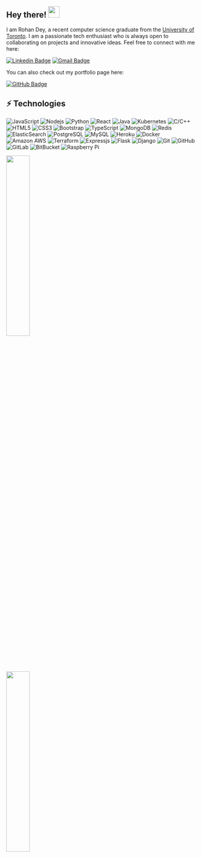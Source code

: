 ## Hey there! <img src="https://raw.githubusercontent.com/aemmadi/aemmadi/master/wave.gif" width="30">

I am Rohan Dey, a recent computer science graduate from the [University of Toronto](https://www.utoronto.ca/). I am a passionate tech enthusiast who is always open to collaborating on projects and innovative ideas. Feel free to connect with me here:

[![Linkedin Badge](https://img.shields.io/badge/-rohan--dey--30ba9b1b6-blue?style=flat-square&logo=Linkedin&logoColor=white&link=https://www.linkedin.com/in/rohan-dey-30ba9b1b6/)](https://www.linkedin.com/in/rohan-dey-30ba9b1b6/)
[![Gmail Badge](https://img.shields.io/badge/-deyrohan15@gmail.com-c14438?style=flat-square&logo=Gmail&logoColor=white&link=mailto:deyrohan15@gmail.com)](mailto:deyrohan15@gmail.com)

You can also check out my portfolio page here:

[![GitHub Badge](https://img.shields.io/badge/-My_Portfolio_Page-gray?style=flat-square&logo=GitHub&logoColor=white&link=https://rohandey02.github.io/RohanDey/)](https://rohandey02.github.io/RohanDey/)

## ⚡ Technologies

![JavaScript](https://img.shields.io/badge/-JavaScript-black?style=flat-square&logo=javascript)
![Nodejs](https://img.shields.io/badge/-Nodejs-black?style=flat-square&logo=Node.js)
![Python](https://img.shields.io/badge/-Python-black?style=flat-square&logo=Python)
![React](https://img.shields.io/badge/-React-black?style=flat-square&logo=react)
![Java](https://img.shields.io/badge/-Java-E34A86?style=flat-square&logo=openjdk)
![Kubernetes](https://img.shields.io/badge/-Kubernetes-430098?style=flat-square&logo=kubernetes)
![C/C++](https://img.shields.io/badge/-C/C++-00599C?style=flat-square&logo=c)
![HTML5](https://img.shields.io/badge/-HTML5-E34F26?style=flat-square&logo=html5&logoColor=white)
![CSS3](https://img.shields.io/badge/-CSS3-1572B6?style=flat-square&logo=css3)
![Bootstrap](https://img.shields.io/badge/-Bootstrap-563D7C?style=flat-square&logo=bootstrap)
![TypeScript](https://img.shields.io/badge/-TypeScript-430098?style=flat-square&logo=typescript)
![MongoDB](https://img.shields.io/badge/-MongoDB-black?style=flat-square&logo=mongodb)
![Redis](https://img.shields.io/badge/-Redis-black?style=flat-square&logo=Redis)
![ElasticSearch](https://img.shields.io/badge/-ElasticSearch-005571?style=flat-square&logo=elasticsearch)
![PostgreSQL](https://img.shields.io/badge/-PostgreSQL-336791?style=flat-square&logo=postgresql)
![MySQL](https://img.shields.io/badge/-MySQL-black?style=flat-square&logo=mysql)
![Heroku](https://img.shields.io/badge/-Heroku-430098?style=flat-square&logo=heroku)
![Docker](https://img.shields.io/badge/-Docker-black?style=flat-square&logo=docker)
![Amazon AWS](https://img.shields.io/badge/Amazon%20AWS-232F3E?style=flat-square&logo=amazon-aws)
![Terraform](https://img.shields.io/badge/Terraform-00599C?style=flat-square&logo=terraform)
![Expressjs](https://img.shields.io/badge/-Express-white?style=flat-square&logo=express&logoColor=black)
![Flask](https://img.shields.io/badge/-Flask-darkred?style=flat-square&logo=flask)
![Django](https://img.shields.io/badge/-Django-181717?style=flat-square&logo=django)
![Git](https://img.shields.io/badge/-Git-black?style=flat-square&logo=git)
![GitHub](https://img.shields.io/badge/-GitHub-181717?style=flat-square&logo=github)
![GitLab](https://img.shields.io/badge/-GitLab-orange?style=flat-square&logo=gitlab)
![BitBucket](https://img.shields.io/badge/-BitBucket-darkblue?style=flat-square&logo=bitbucket)
![Raspberry Pi](https://img.shields.io/badge/-Raspberry%20Pi-C51A4A?style=flat-square&logo=Raspberry-Pi)

<div>
  <img src="https://github-readme-stats.vercel.app/api/top-langs/?username=RohanDey02&hide_border=true&layout=compact" style="width: 35%" />
</div>
<div>
  <img src="https://github-readme-stats.vercel.app/api?username=RohanDey02&count_private=true&show_icons=true&include_all_commits=true" style="width: 35%" />
</div>
